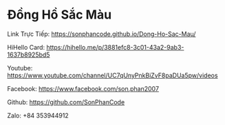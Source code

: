 # Đồng Hồ Sắc Màu

Link Trực Tiếp: https://sonphancode.github.io/Dong-Ho-Sac-Mau/

HiHello Card: https://hihello.me/p/3881efc8-3c01-43a2-9ab3-1637b8925bd5

Youtube: https://www.youtube.com/channel/UC7qUnyPnkBiZvF8paDUa5pw/videos

Facebook: https://www.facebook.com/son.phan2007

Github: https://github.com/SonPhanCode

Zalo: +84 353944912 
